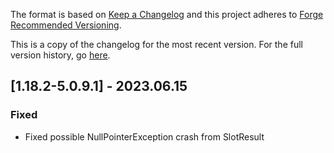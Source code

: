 The format is based on [Keep a Changelog](http://keepachangelog.com/en/1.0.0/) and this project adheres to [Forge Recommended Versioning](https://mcforge.readthedocs.io/en/latest/conventions/versioning/).

This is a copy of the changelog for the most recent version. For the full version history, go [here](https://github.com/TheIllusiveC4/Curios/blob/1.18.x/docs/CHANGELOG.md).

## [1.18.2-5.0.9.1] - 2023.06.15
### Fixed
- Fixed possible NullPointerException crash from SlotResult
